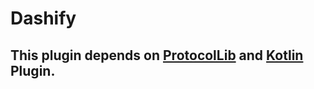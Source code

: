 # Dashify

## This plugin depends on [ProtocolLib](https://www.spigotmc.org/resources/protocollib.1997/) and [Kotlin](https://github.com/monun/kotlin-plugin) Plugin.